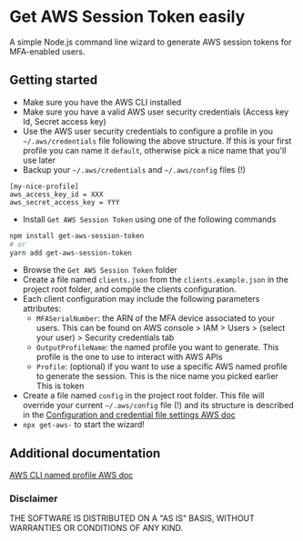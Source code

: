 # Get AWS Session Token easily

A simple Node.js command line wizard to generate AWS session tokens for MFA-enabled users.

## Getting started

- Make sure you have the AWS CLI installed
- Make sure you have a valid AWS user security credentials (Access key Id, Secret access key)
- Use the AWS user security credentials to configure a profile in you `~/.aws/credentials` file
  following the above structure. If this is your first profile you can name it `default`, otherwise
  pick a nice name that you'll use later
- Backup your `~/.aws/credentials` and `~/.aws/config` files (!)

```
[my-nice-profile]
aws_access_key_id = XXX
aws_secret_access_key = YYY
```

- Install `Get AWS Session Token` using one of the following commands

```bash
npm install get-aws-session-token
# or
yarn add get-aws-session-token
```

- Browse the `Get AWS Session Token` folder
- Create a file named `clients.json` from the `clients.example.json` in the project root folder, and
  compile the clients configuration.
- Each client configuration may include the following parameters attributes:
  - `MFASerialNumber`: the ARN of the MFA device associated to your users. This can be found on AWS
    console > IAM > Users > (select your user) > Security credentials tab
  - `OutputProfileName`: the named profile you want to generate. This profile is the one to use to
    interact with AWS APIs
  - `Profile`: (optional) if you want to use a specific AWS named profile to generate the session.
    This is the nice name you picked earlier This is token
- Create a file named `config` in the project root folder. This file will override your current
  `~/.aws/config` file (!) and its structure is described in the
  [Configuration and credential file settings AWS doc](https://docs.aws.amazon.com/cli/latest/userguide/cli-configure-files.html)
- `npx get-aws-` to start the wizard!

## Additional documentation

[AWS CLI named profile AWS doc](https://docs.aws.amazon.com/cli/latest/userguide/cli-configure-profiles.html)

### Disclaimer

THE SOFTWARE IS DISTRIBUTED ON A "AS IS" BASIS, WITHOUT WARRANTIES OR CONDITIONS OF ANY KIND.
